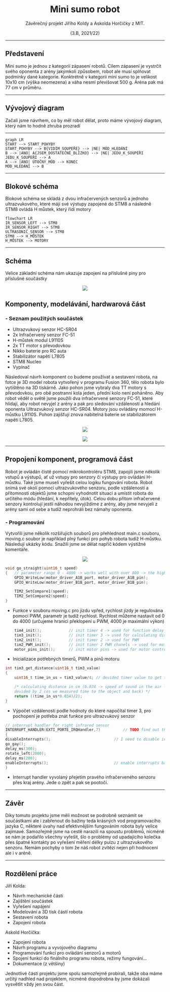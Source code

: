 <h1 align="center"> Mini sumo robot </h1>
<p align="center">Závěrečný projekt Jiřího Koldy a Askolda Horčičky z MIT.</p>
<p align="center">(3.B, 2021/22)</p>

---
## Představení

<p>Mini sumo je jednou z kategorií zápasení robotů. Cílem zápasení je vystrčit svého oponenta z arény
jakýmkoli způsobem, robot ale musí splňovat podmínky dané kategorie. Konktrétně v kategorii mini sumo 
to je velikost 10x10 cm (výška neomezena) a váha nesmí převišovat 500 g. Aréna pak má 77 cm v průměru.
</p>

---
## Vývojový diagram


<p>Začali jsme návrhem, co by měl robot dělat, proto máme vývojový diagram, který nám to hodně zhruba
prozradí</p>

---
```mermaid
graph LR
START --> START_POHYBY
START_POHYBY --> B{VIDÍM_SOUPEŘE} --> |NE| MÓD_HLEDÁNÍ
B --> |ANO| A{JSEM_DOSTATEČNĚ_BLÍZKO} --> |NE| JEDU_K_SOUPEŘI
JEDU_K_SOUPEŘI --> A
A --> |ANO| ÚTOČNÝ_MÓD --> KONEC
MÓD_HLEDÁNÍ --> B
```

---
    
## Blokové schéma 
Blokové schéma se skládá z dvou infračervených senzorů a jednoho ultrazvukového, které májí své výstupy zapojené
    do STM8 a následně STM8 ovládá H můstek, který řídí motory
```mermaid
flowchart LR
IR_SENSOR_LEFT --> STM8
IR_SENSOR_RIGHT --> STM8
ULTRASONIC_SENSOR --> STM8
STM8 --> H_MŮSTEK
H_MŮSTEK --> MOTORY
```
---

## Schéma
Velice základní schéma nám ukazuje zapojení na příslušné piny pro příslušné součástky 
<p align="center"><img src="media/schema_kicad_robot.png"><p>

## Komponenty, modelávání, hardwarová část
### - Seznam použitých součástek
- Ultrazvukový senzor HC-SR04
- 2x Infračervený senzor FC-51
- H-můstek modul L9110S
- 2x TT motor s převodovkou
- Nikko baterie pro RC auta
- Stabilizátor napětí L7805
- STM8 Nucleo
- Vypínač

Následoval návrh komponent co budeme používat a sestavení robota, na fotce je 3D model robota vytvořený
v programu Fusion 360, tělo robota bylo vytištěno na 3D tiskárně. Jako pohon jsme vybraly dva TT motory
s převodovkou, pro obě postranní kola jeden, přední kolo není poháněno. Aby robot věděl o světě jsme použíli
dva infračervené senzory FC-51, které hlídají, aby robot nevyjel z arény a pak pro sledování vzdáleností a
hledání oponenta Ultrazvukový senzor HC-SR04. Motory jsou ovládány momocí H-můstku L9110S. Pohon zajišťují
znova nabitelná baterie se stabilizátorem napětí L7805.
<p align="center"><img src="media/bot.png"><p>
<p align="center"><img src="media/fotka.png"><p>

---

## Propojení komponent, programová část
Robot je ovládán čistě pomocí  mikrokontroléru STM8, zapojili jsme několik vstupů a výstupů, ať už vstupy  pro
senzory čí výstupy pro ovládání H-můstku. Také jsme museli vyřešit celou logiku fungování robota. Robot snímá své
okolí pomocí ultrazvukového senzoru, podle vzdáleností a přítomnosti objektů jsme schopni vyhodnotit situaci a umístit
robota do určitého módu (hledání, k nepřítely, útok). Celou dobu přitom infračervené senzory kontrolují jestli náhodou
nevyjíždíme z arény, aby jsme nevyjeli z arény sami od sebe a tudíž neprohráli bez námahy oponenta.

### - Programování
Vytvořili jsme několik rozšiřujích souborů pro přehlednost main.c souboru, moving.c soubor je například plný
funkcí pro pohyb robota tudíž H-můstku. Následují ukázky kódu. Snažili jsme se dělat napříč kódem výstižné komentáře.
<p align="center"><img src="media/directory.png"><p>



```c
void go_straight(uint16_t speed) 
{   // parameter range 0 - 4000 -> works well with over 800 -> the higher the faster
    GPIO_WriteLow(motor_driver_A1B_port, motor_driver_A1B_pin);
    GPIO_WriteLow(motor_driver_B1B_port, motor_driver_B1B_pin);

    TIM2_SetCompare1(speed);
    TIM2_SetCompare2(speed);
}
```
- Funkce v souboru movíng.c pro jízdu vpřed, rychlost jízdy je regulována pomocí PWM, parametr je tudíž rychlost.
  Rychlost můžeme nastavit od 0 do 4000 (určujeme hranici překlopení u PWM, 4000 je maximální výkon)

```c
    tim4_init();            // init timer 4 -> used for function delay_ms
    tim3_init();            // init timer 3 -> used for calculating distance with ultrasonic sensor
    tim2_init();            // init timer 2 -> used for PWM
    tim2_PWM_init();        // init timer 2 PWM chanels -> used for motor control
    motor_pins_init();      // init motor pins -> used for motor control
```
- Inicializace potřebných timerů, PWM a pinů motoru

```c
int tim3_get_distance(uint16_t tim3_value)
{
    uint16_t time_in_us = tim3_value/4; // devided timer value to get time in microseconds

    /* calculating distance in cm (0.034 -> speed of sound in the air - cm/us,
    devided by 2 cos we measured time to the object and back) */
    return ((time_in_us*0.034)/2);  
}
```
- Výpočet vzdálenosti podle hodnoty do které napočítal timer 3, pro pochopení je potřeba znát funkce pro
  ultrazvukový senzor

```c
// interrupt handler for right infrared sensor
INTERRUPT_HANDLER(EXTI_PORTE_IRQHandler,7)          // TODO find out the right moves, moves like jagger
{
disableInterrupts();                            // I need to disable interrupts cos of the delay
go_gay();
delay_ms(300);
rotate_left(2000);
delay_ms(200);
enableInterrupts();                             // enable interrupts back again
}
```

- Interrupt handler vyvolaný přejetím pravého infračerveného senzoru přes kraj arény. Jede o zpět a pak se
  pootočí.
---
## Závěr
Díky tomuto projektu jsme měli možnost se podrobně seznámit se součástkami ale i zabřenout do bažiny teda
krásných vod programovacího jazyka C, některé úvahy nad efektivnějším fungováním robota byly velice zajímavé.
Samozřejmě jsme na cestě narazili na spoustu problémů, nicméně se nám je podařilo všechny vyřešit, šlo o problémy
od upadajícího kolečka přes špatné kontakty po vyřešení měření délky pulzu z ultrazvukového senzoru. Nemám pochyby o
tom že náš robot zvítězí nejen při hodnocení ale i v aréně.
    
---
    
## Rozdělení práce
Jiří Kolda: 
- Návrh mechanické části       
- Zajištění součástek
- Vyřešení napájení
- Modelování a 3D tisk částí robota
- Sestavení robota
- Zapojení robota
    

Askold Horčička:
- Zapojení robota
- Návrh programu a vyvojového diagramu
- Programování funkcí pro ovládání senzorů a motorů
- Spojení funkcí do finálního programu robota, režimy fungování...
- Dokumentace (z většiny)
    
 Jednotlivé části projektu jsme spolu samozřejmě probírali, takže oba máme určitý nadhled nad projektem, nicméně 
 dopodrobna by jsme dokázali vysvětlit vždy jen svou část.
